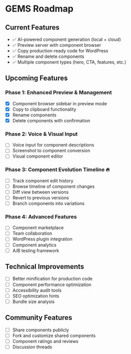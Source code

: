 # GEMS Roadmap

## Current Features
- ✅ AI-powered component generation (local + cloud)
- ✅ Preview server with component browser
- ✅ Copy production-ready code for WordPress
- ✅ Rename and delete components
- ✅ Multiple component types (hero, CTA, features, etc.)

## Upcoming Features

### Phase 1: Enhanced Preview & Management
- [x] Component browser sidebar in preview mode
- [x] Copy to clipboard functionality
- [x] Rename components
- [x] Delete components with confirmation

### Phase 2: Voice & Visual Input
- [ ] Voice input for component descriptions
- [ ] Screenshot to component conversion
- [ ] Visual component editor

### Phase 3: Component Evolution Timeline 🔥
- [ ] Track component edit history
- [ ] Browse timeline of component changes
- [ ] Diff view between versions
- [ ] Revert to previous versions
- [ ] Branch components into variations

### Phase 4: Advanced Features
- [ ] Component marketplace
- [ ] Team collaboration
- [ ] WordPress plugin integration
- [ ] Component analytics
- [ ] A/B testing framework

## Technical Improvements
- [ ] Better minification for production code
- [ ] Component performance optimization
- [ ] Accessibility audit tools
- [ ] SEO optimization hints
- [ ] Bundle size analysis

## Community Features
- [ ] Share components publicly
- [ ] Fork and customize shared components
- [ ] Component ratings and reviews
- [ ] Discussion threads
